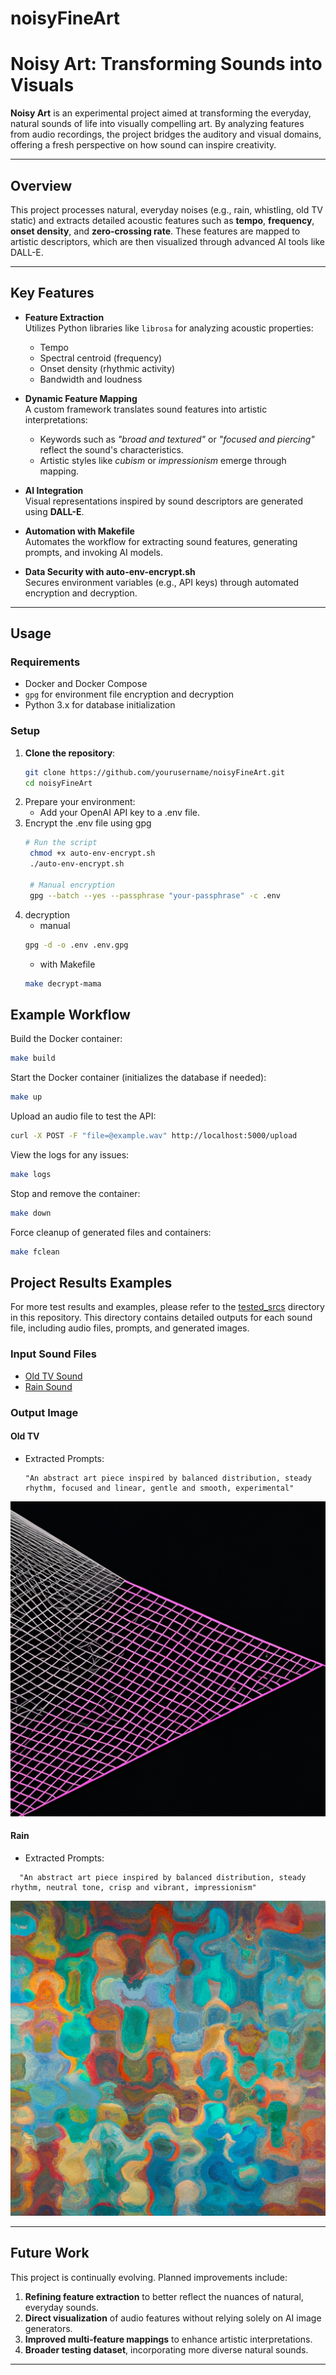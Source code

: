 # noisyFineArt

# Noisy Art: Transforming Sounds into Visuals

**Noisy Art** is an experimental project aimed at transforming the everyday, natural sounds of life into visually compelling art. By analyzing features from audio recordings, the project bridges the auditory and visual domains, offering a fresh perspective on how sound can inspire creativity.

---

## Overview

This project processes natural, everyday noises (e.g., rain, whistling, old TV static) and extracts detailed acoustic features such as **tempo**, **frequency**, **onset density**, and **zero-crossing rate**. These features are mapped to artistic descriptors, which are then visualized through advanced AI tools like DALL-E.

---

## Key Features

- **Feature Extraction**  
  Utilizes Python libraries like `librosa` for analyzing acoustic properties:
  - Tempo
  - Spectral centroid (frequency)
  - Onset density (rhythmic activity)
  - Bandwidth and loudness  

- **Dynamic Feature Mapping**  
  A custom framework translates sound features into artistic interpretations:
  - Keywords such as *"broad and textured"* or *"focused and piercing"* reflect the sound's characteristics.
  - Artistic styles like *cubism* or *impressionism* emerge through mapping.

- **AI Integration**  
  Visual representations inspired by sound descriptors are generated using **DALL-E**.

- **Automation with Makefile**  
  Automates the workflow for extracting sound features, generating prompts, and invoking AI models.

- **Data Security with auto-env-encrypt.sh**  
  Secures environment variables (e.g., API keys) through automated encryption and decryption.

---

## Usage

### Requirements
- Docker and Docker Compose
- `gpg` for environment file encryption and decryption
- Python 3.x for database initialization

### Setup
1. **Clone the repository**:  
   ```bash
   git clone https://github.com/yourusername/noisyFineArt.git
   cd noisyFineArt
2. Prepare your environment:
   - Add your OpenAI API key to a .env file.
3. Encrypt the .env file using gpg
   ```bash
   # Run the script
    chmod +x auto-env-encrypt.sh
    ./auto-env-encrypt.sh
    
    # Manual encryption
    gpg --batch --yes --passphrase "your-passphrase" -c .env
   ```
4. decryption
   - manual
   ```bash
   gpg -d -o .env .env.gpg
   ```
   - with Makefile
   ```bash
   make decrypt-mama
   ```
   

   

## Example Workflow
Build the Docker container:

```bash
make build
```
Start the Docker container (initializes the database if needed):

```bash
make up
```
Upload an audio file to test the API:

```bash
curl -X POST -F "file=@example.wav" http://localhost:5000/upload
```
View the logs for any issues:

```bash
make logs
```
Stop and remove the container:

```bash
make down
```

Force cleanup of generated files and containers:
  ```bash
  make fclean
```


## Project Results Examples
  For more test results and examples, please refer to the [tested_srcs](tested_srcs/) directory in this repository. This directory contains detailed outputs for each sound file, including audio files, prompts, and generated images.

### Input Sound Files
- [Old TV Sound](tested_srcs/000027/noise.wav)
- [Rain Sound](tested_srcs/000002/noise.wav)


### Output Image
#### Old TV
- Extracted Prompts:
  ```
  "An abstract art piece inspired by balanced distribution, steady rhythm, focused and linear, gentle and smooth, experimental"
  ```
  
![Old TV Sound Visualized](tested_srcs/000027/result_image.png)

#### Rain
- Extracted Prompts:
```
  "An abstract art piece inspired by balanced distribution, steady rhythm, neutral tone, crisp and vibrant, impressionism"
```

![Rain Sound Visualized](tested_srcs/000002/result_image.png)


---

## Future Work

This project is continually evolving. Planned improvements include:

1. **Refining feature extraction** to better reflect the nuances of natural, everyday sounds.
2. **Direct visualization** of audio features without relying solely on AI image generators.
3. **Improved multi-feature mappings** to enhance artistic interpretations.
4. **Broader testing dataset**, incorporating more diverse natural sounds.

---
